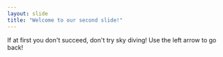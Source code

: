```yaml
---
layout: slide
title: "Welcome to our second slide!"
---
```

If at first you don't succeed, don't try sky diving!
Use the left arrow to go back!